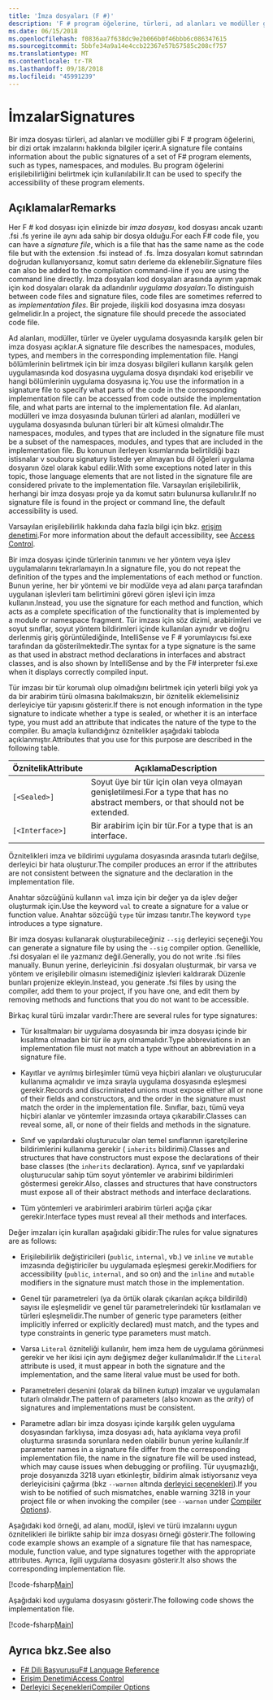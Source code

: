 ```yaml
---
title: 'İmza dosyaları (F #)'
description: 'F # program öğelerine, türleri, ad alanları ve modüller gibi bir dizi ortak imzalarını hakkındaki bilgileri tutmak için F # imza dosyalarını kullanmayı öğrenin.'
ms.date: 06/15/2018
ms.openlocfilehash: f0836aa7f638dc9e2b066b0f46bbb6c086347615
ms.sourcegitcommit: 5bbfe34a9a14e4ccb22367e57b57585c208cf757
ms.translationtype: MT
ms.contentlocale: tr-TR
ms.lasthandoff: 09/18/2018
ms.locfileid: "45991239"
---
```

# <a name="signatures"></a><span data-ttu-id="06248-103">İmzalar</span><span class="sxs-lookup"><span data-stu-id="06248-103">Signatures</span></span>

<span data-ttu-id="06248-104">Bir imza dosyası türleri, ad alanları ve modüller gibi F # program öğelerini, bir dizi ortak imzalarını hakkında bilgiler içerir.</span><span class="sxs-lookup"><span data-stu-id="06248-104">A signature file contains information about the public signatures of a set of F# program elements, such as types, namespaces, and modules.</span></span> <span data-ttu-id="06248-105">Bu program öğelerini erişilebilirliğini belirtmek için kullanılabilir.</span><span class="sxs-lookup"><span data-stu-id="06248-105">It can be used to specify the accessibility of these program elements.</span></span>

## <a name="remarks"></a><span data-ttu-id="06248-106">Açıklamalar</span><span class="sxs-lookup"><span data-stu-id="06248-106">Remarks</span></span>

<span data-ttu-id="06248-107">Her F # kod dosyası için elinizde bir *imza dosyası*, kod dosyası ancak uzantı .fsi .fs yerine ile aynı ada sahip bir dosya olduğu.</span><span class="sxs-lookup"><span data-stu-id="06248-107">For each F# code file, you can have a *signature file*, which is a file that has the same name as the code file but with the extension .fsi instead of .fs.</span></span> <span data-ttu-id="06248-108">İmza dosyaları komut satırından doğrudan kullanıyorsanız, komut satırı derleme da eklenebilir.</span><span class="sxs-lookup"><span data-stu-id="06248-108">Signature files can also be added to the compilation command-line if you are using the command line directly.</span></span> <span data-ttu-id="06248-109">İmza dosyaları kod dosyaları arasında ayrım yapmak için kod dosyaları olarak da adlandırılır *uygulama dosyaları*.</span><span class="sxs-lookup"><span data-stu-id="06248-109">To distinguish between code files and signature files, code files are sometimes referred to as *implementation files*.</span></span> <span data-ttu-id="06248-110">Bir projede, ilişkili kod dosyasına imza dosyası gelmelidir.</span><span class="sxs-lookup"><span data-stu-id="06248-110">In a project, the signature file should precede the associated code file.</span></span>

<span data-ttu-id="06248-111">Ad alanları, modüller, türler ve üyeler uygulama dosyasında karşılık gelen bir imza dosyası açıklar.</span><span class="sxs-lookup"><span data-stu-id="06248-111">A signature file describes the namespaces, modules, types, and members in the corresponding implementation file.</span></span> <span data-ttu-id="06248-112">Hangi bölümlerinin belirtmek için bir imza dosyası bilgileri kullanın karşılık gelen uygulamasında kod dosyasına uygulama dosya dışındaki kod erişebilir ve hangi bölümlerinin uygulama dosyasına iç.</span><span class="sxs-lookup"><span data-stu-id="06248-112">You use the information in a signature file to specify what parts of the code in the corresponding implementation file can be accessed from code outside the implementation file, and what parts are internal to the implementation file.</span></span> <span data-ttu-id="06248-113">Ad alanları, modülleri ve imza dosyasında bulunan türleri ad alanları, modülleri ve uygulama dosyasında bulunan türleri bir alt kümesi olmalıdır.</span><span class="sxs-lookup"><span data-stu-id="06248-113">The namespaces, modules, and types that are included in the signature file must be a subset of the namespaces, modules, and types that are included in the implementation file.</span></span> <span data-ttu-id="06248-114">Bu konunun ilerleyen kısımlarında belirtildiği bazı istisnalar v souboru signatury listede yer almayan bu dil öğeleri uygulama dosyanın özel olarak kabul edilir.</span><span class="sxs-lookup"><span data-stu-id="06248-114">With some exceptions noted later in this topic, those language elements that are not listed in the signature file are considered private to the implementation file.</span></span> <span data-ttu-id="06248-115">Varsayılan erişilebilirlik, herhangi bir imza dosyası proje ya da komut satırı bulunursa kullanılır.</span><span class="sxs-lookup"><span data-stu-id="06248-115">If no signature file is found in the project or command line, the default accessibility is used.</span></span>

<span data-ttu-id="06248-116">Varsayılan erişilebilirlik hakkında daha fazla bilgi için bkz. [erişim denetimi](access-control.md).</span><span class="sxs-lookup"><span data-stu-id="06248-116">For more information about the default accessibility, see [Access Control](access-control.md).</span></span>

<span data-ttu-id="06248-117">Bir imza dosyası içinde türlerinin tanımını ve her yöntem veya işlev uygulamalarını tekrarlamayın.</span><span class="sxs-lookup"><span data-stu-id="06248-117">In a signature file, you do not repeat the definition of the types and the implementations of each method or function.</span></span> <span data-ttu-id="06248-118">Bunun yerine, her bir yöntemi ve bir modülde veya ad alanı parça tarafından uygulanan işlevleri tam belirtimini görevi gören işlevi için imza kullanın.</span><span class="sxs-lookup"><span data-stu-id="06248-118">Instead, you use the signature for each method and function, which acts as a complete specification of the functionality that is implemented by a module or namespace fragment.</span></span> <span data-ttu-id="06248-119">Tür imzası için söz dizimi, arabirimleri ve soyut sınıflar, soyut yöntem bildirimleri içinde kullanılan aynıdır ve doğru derlenmiş giriş görüntülediğinde, IntelliSense ve F # yorumlayıcısı fsi.exe tarafından da gösterilmektedir.</span><span class="sxs-lookup"><span data-stu-id="06248-119">The syntax for a type signature is the same as that used in abstract method declarations in interfaces and abstract classes, and is also shown by IntelliSense and by the F# interpreter fsi.exe when it displays correctly compiled input.</span></span>

<span data-ttu-id="06248-120">Tür imzası bir tür korumalı olup olmadığını belirtmek için yeterli bilgi yok ya da bir arabirim türü olmasına bakılmaksızın, bir öznitelik eklemelisiniz derleyiciye tür yapısını gösterir.</span><span class="sxs-lookup"><span data-stu-id="06248-120">If there is not enough information in the type signature to indicate whether a type is sealed, or whether it is an interface type, you must add an attribute that indicates the nature of the type to the compiler.</span></span> <span data-ttu-id="06248-121">Bu amaçla kullandığınız öznitelikler aşağıdaki tabloda açıklanmıştır.</span><span class="sxs-lookup"><span data-stu-id="06248-121">Attributes that you use for this purpose are described in the following table.</span></span>

|<span data-ttu-id="06248-122">Öznitelik</span><span class="sxs-lookup"><span data-stu-id="06248-122">Attribute</span></span>|<span data-ttu-id="06248-123">Açıklama</span><span class="sxs-lookup"><span data-stu-id="06248-123">Description</span></span>|
|---------|-----------|
|`[<Sealed>]`|<span data-ttu-id="06248-124">Soyut üye bir tür için olan veya olmayan genişletilmesi.</span><span class="sxs-lookup"><span data-stu-id="06248-124">For a type that has no abstract members, or that should not be extended.</span></span>|
|`[<Interface>]`|<span data-ttu-id="06248-125">Bir arabirim için bir tür.</span><span class="sxs-lookup"><span data-stu-id="06248-125">For a type that is an interface.</span></span>|
<span data-ttu-id="06248-126">Öznitelikleri imza ve bildirimi uygulama dosyasında arasında tutarlı değilse, derleyici bir hata oluşturur.</span><span class="sxs-lookup"><span data-stu-id="06248-126">The compiler produces an error if the attributes are not consistent between the signature and the declaration in the implementation file.</span></span>

<span data-ttu-id="06248-127">Anahtar sözcüğünü kullanın `val` imza için bir değer ya da işlev değer oluşturmak için.</span><span class="sxs-lookup"><span data-stu-id="06248-127">Use the keyword `val` to create a signature for a value or function value.</span></span> <span data-ttu-id="06248-128">Anahtar sözcüğü `type` tür imzası tanıtır.</span><span class="sxs-lookup"><span data-stu-id="06248-128">The keyword `type` introduces a type signature.</span></span>

<span data-ttu-id="06248-129">Bir imza dosyası kullanarak oluşturabileceğiniz `--sig` derleyici seçeneği.</span><span class="sxs-lookup"><span data-stu-id="06248-129">You can generate a signature file by using the `--sig` compiler option.</span></span> <span data-ttu-id="06248-130">Genellikle, .fsi dosyaları el ile yazmanız değil.</span><span class="sxs-lookup"><span data-stu-id="06248-130">Generally, you do not write .fsi files manually.</span></span> <span data-ttu-id="06248-131">Bunun yerine, derleyicinin .fsi dosyaları oluşturmak, bir varsa ve yöntem ve erişilebilir olmasını istemediğiniz işlevleri kaldırarak Düzenle bunları projenize ekleyin.</span><span class="sxs-lookup"><span data-stu-id="06248-131">Instead, you generate .fsi files by using the compiler, add them to your project, if you have one, and edit them by removing methods and functions that you do not want to be accessible.</span></span>

<span data-ttu-id="06248-132">Birkaç kural türü imzalar vardır:</span><span class="sxs-lookup"><span data-stu-id="06248-132">There are several rules for type signatures:</span></span>

- <span data-ttu-id="06248-133">Tür kısaltmaları bir uygulama dosyasında bir imza dosyası içinde bir kısaltma olmadan bir tür ile aynı olmamalıdır.</span><span class="sxs-lookup"><span data-stu-id="06248-133">Type abbreviations in an implementation file must not match a type without an abbreviation in a signature file.</span></span>

- <span data-ttu-id="06248-134">Kayıtlar ve ayrılmış birleşimler tümü veya hiçbiri alanları ve oluşturucular kullanıma açmalıdır ve imza sırayla uygulama dosyasında eşleşmesi gerekir.</span><span class="sxs-lookup"><span data-stu-id="06248-134">Records and discriminated unions must expose either all or none of their fields and constructors, and the order in the signature must match the order in the implementation file.</span></span> <span data-ttu-id="06248-135">Sınıflar, bazı, tümü veya hiçbiri alanlar ve yöntemler imzasında ortaya çıkarabilir.</span><span class="sxs-lookup"><span data-stu-id="06248-135">Classes can reveal some, all, or none of their fields and methods in the signature.</span></span>

- <span data-ttu-id="06248-136">Sınıf ve yapılardaki oluşturucular olan temel sınıflarının işaretçilerine bildirimlerini kullanıma gerekir ( `inherits` bildirimi).</span><span class="sxs-lookup"><span data-stu-id="06248-136">Classes and structures that have constructors must expose the declarations of their base classes (the `inherits` declaration).</span></span> <span data-ttu-id="06248-137">Ayrıca, sınıf ve yapılardaki oluşturucular sahip tüm soyut yöntemler ve arabirimi bildirimleri göstermesi gerekir.</span><span class="sxs-lookup"><span data-stu-id="06248-137">Also, classes and structures that have constructors must expose all of their abstract methods and interface declarations.</span></span>

- <span data-ttu-id="06248-138">Tüm yöntemleri ve arabirimleri arabirim türleri açığa çıkar gerekir.</span><span class="sxs-lookup"><span data-stu-id="06248-138">Interface types must reveal all their methods and interfaces.</span></span>

<span data-ttu-id="06248-139">Değer imzaları için kuralları aşağıdaki gibidir:</span><span class="sxs-lookup"><span data-stu-id="06248-139">The rules for value signatures are as follows:</span></span>

- <span data-ttu-id="06248-140">Erişilebilirlik değiştiricileri (`public`, `internal`, vb.) ve `inline` ve `mutable` imzasında değiştiriciler bu uygulamada eşleşmesi gerekir.</span><span class="sxs-lookup"><span data-stu-id="06248-140">Modifiers for accessibility (`public`, `internal`, and so on) and the `inline` and `mutable` modifiers in the signature must match those in the implementation.</span></span>

- <span data-ttu-id="06248-141">Genel tür parametreleri (ya da örtük olarak çıkarılan açıkça bildirildi) sayısı ile eşleşmelidir ve genel tür parametrelerindeki tür kısıtlamaları ve türleri eşleşmelidir.</span><span class="sxs-lookup"><span data-stu-id="06248-141">The number of generic type parameters (either implicitly inferred or explicitly declared) must match, and the types and type constraints in generic type parameters must match.</span></span>

- <span data-ttu-id="06248-142">Varsa `Literal` özniteliği kullanılır, hem imza hem de uygulama görünmesi gerekir ve her ikisi için aynı değişmez değer kullanılmalıdır.</span><span class="sxs-lookup"><span data-stu-id="06248-142">If the `Literal` attribute is used, it must appear in both the signature and the implementation, and the same literal value must be used for both.</span></span>

- <span data-ttu-id="06248-143">Parametreleri desenini (olarak da bilinen *kutup*) imzalar ve uygulamaları tutarlı olmalıdır.</span><span class="sxs-lookup"><span data-stu-id="06248-143">The pattern of parameters (also known as the *arity*) of signatures and implementations must be consistent.</span></span>

- <span data-ttu-id="06248-144">Parametre adları bir imza dosyası içinde karşılık gelen uygulama dosyasından farklıysa, imza dosyası adı, hata ayıklama veya profil oluşturma sırasında sorunlara neden olabilir bunun yerine kullanılır.</span><span class="sxs-lookup"><span data-stu-id="06248-144">If parameter names in a signature file differ from the corresponding implementation file, the name in the signature file will be used instead, which may cause issues when debugging or profiling.</span></span> <span data-ttu-id="06248-145">Tür uyuşmazlığı, proje dosyanızda 3218 uyarı etkinleştir, bildirim almak istiyorsanız veya derleyicisini çağırma (bkz `--warnon` altında [derleyici seçenekleri](compiler-options.md)).</span><span class="sxs-lookup"><span data-stu-id="06248-145">If you wish to be notified of such mismatches, enable warning 3218 in your project file or when invoking the compiler (see `--warnon` under [Compiler Options](compiler-options.md)).</span></span>

<span data-ttu-id="06248-146">Aşağıdaki kod örneği, ad alanı, modül, işlevi ve türü imzalarını uygun öznitelikleri ile birlikte sahip bir imza dosyası örneği gösterir.</span><span class="sxs-lookup"><span data-stu-id="06248-146">The following code example shows an example of a signature file that has namespace, module, function value, and type signatures together with the appropriate attributes.</span></span> <span data-ttu-id="06248-147">Ayrıca, ilgili uygulama dosyasını gösterir.</span><span class="sxs-lookup"><span data-stu-id="06248-147">It also shows the corresponding implementation file.</span></span>

[!code-fsharp[Main](../../../samples/snippets/fsharp/fssignatures/snippet9002.fs)]

<span data-ttu-id="06248-148">Aşağıdaki kod uygulama dosyasını gösterir.</span><span class="sxs-lookup"><span data-stu-id="06248-148">The following code shows the implementation file.</span></span>

[!code-fsharp[Main](../../../samples/snippets/fsharp/fssignatures/snippet9001.fs)]

## <a name="see-also"></a><span data-ttu-id="06248-149">Ayrıca bkz.</span><span class="sxs-lookup"><span data-stu-id="06248-149">See also</span></span>

- [<span data-ttu-id="06248-150">F# Dili Başvurusu</span><span class="sxs-lookup"><span data-stu-id="06248-150">F# Language Reference</span></span>](index.md)
- [<span data-ttu-id="06248-151">Erişim Denetimi</span><span class="sxs-lookup"><span data-stu-id="06248-151">Access Control</span></span>](access-control.md)
- [<span data-ttu-id="06248-152">Derleyici Seçenekleri</span><span class="sxs-lookup"><span data-stu-id="06248-152">Compiler Options</span></span>](compiler-options.md)
